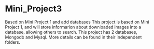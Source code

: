 # Mini_Project3
Based on Mini Project 1 and add databases
This project is based on Mini Project 1, and will store informarion about downloaded images into a database, allowing others to search. This project has 2 databases, Mongodb and Mysql. More details can be found in their independent folders.
